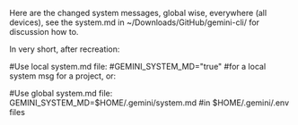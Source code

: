 Here are the changed system messages, global wise, everywhere (all devices), see the system.md in ~/Downloads/GitHub/gemini-cli/ for discussion how to. 

In very short, after recreation: 


#Use local system.md file:
#GEMINI_SYSTEM_MD="true"
#for a local system msg for a project, or:

#Use global system.md file:
GEMINI_SYSTEM_MD=$HOME/.gemini/system.md
#in $HOME/.gemini/.env files

